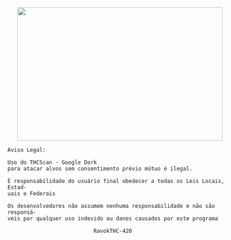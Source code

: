 
<p align="center">
  <img width="460" height="300" src="https://image.ibb.co/gYko1x/Captura_de_tela_de_2018_04_24_19_15_04.png">
</p>

    Aviso Legal:
    
    Uso do THCScan - Google Dork
    para atacar alvos sem consentimento prévio mútuo é ilegal.			            
                                                                               
    É responsabilidade do usuário final obedecer a todas os Leis Locais, Estad-
    uais e Federais								                                             
                                                                               
    Os desenvolvedores não assumem nenhuma responsabilidade e não são responsá-
    veis ​​por qualquer uso indevido ou danos causados ​​por este programa     
                                                                               
                               RavokTHC-420                    
                               
                               
                               
 
